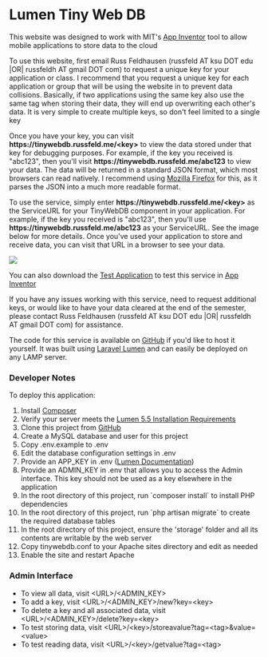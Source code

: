 <h1>Lumen Tiny Web DB</h1>

<p>This website was designed to work with MIT's <a href="http://appinventor.mit.edu/explore/">App Inventor</a> tool to allow mobile applications to store data to the cloud</p>

<p>To use this website, first email Russ Feldhausen (russfeld AT ksu DOT edu |OR| russfeldh AT gmail DOT com) to request a unique key for your application or class. I recommend that you request a unique key for each application or group that will be using the website in to prevent data collisions. Basically, if two applications using the same key also use the same tag when storing their data, they will end up overwriting each other's data. It is very simple to create multiple keys, so don't feel limited to a single key</p>

<p>Once you have your key, you can visit <b>https://tinywebdb.russfeld.me/&lt;key&gt;</b> to view the data stored under that key for debugging purposes. For example, if the key you received is "abc123", then you'll visit <b>https://tinywebdb.russfeld.me/abc123</b> to view your data. The data will be returned in a standard JSON format, which most browsers can read natively. I recommend using <a href="https://www.mozilla.org/en-US/firefox/">Mozilla Firefox</a> for this, as it parses the JSON into a much more readable format.</p>

<p>To use the service, simply enter <b>https://tinywebdb.russfeld.me/&lt;key&gt;</b> as the ServiceURL for your TinyWebDB component in your application. For example, if the key you received is "abc123", then you'll use <b>https://tinywebdb.russfeld.me/abc123</b> as your ServiceURL. See the image below for more details. Once you've used your application to store and receive data, you can visit that URL in a browser to see your data.</p>

<img src="https://tinywebdb.russfeld.me/images/tinywebdb.png">

<p>You can also download the <a href="/files/TestApp1.aia">Test Application<a> to test this service in <a href="http://appinventor.mit.edu/explore/">App Inventor</a><p>

<p>If you have any issues working with this service, need to request additional keys, or would like to have your data cleared at the end of the semester, please contact Russ Feldhausen (russfeld AT ksu DOT edu |OR| russfeldh AT gmail DOT com) for assistance.</p>

<p>The code for this service is available on <a href="https://github.com/russfeld/lumen-tinywebdb">GitHub</a> if you'd like to host it yourself. It was built using <a href="https://lumen.laravel.com/">Laravel Lumen</a> and can easily be deployed on any LAMP server.<p>

<h3>Developer Notes</h3>

To deploy this application:

<ol>
  <li>Install <a href="https://getcomposer.org/">Composer</a></li>
  <li>Verify your server meets the <a href="https://lumen.laravel.com/docs/5.5">Lumen 5.5 Installation Requirements</a></li>
  <li>Clone this project from <a href="https://github.com/russfeld/lumen-tinywebdb">GitHub</a></li>
  <li>Create a MySQL database and user for this project</li>
  <li>Copy .env.example to .env</li>
  <li>Edit the database configuration settings in .env</li>
  <li>Provide an APP_KEY in .env (<a href="https://lumen.laravel.com/docs/5.7">Lumen Documentation</a>)</li>
  <li>Provide an ADMIN_KEY in .env that allows you to access the Admin interface. This key should not be used as a key elsewhere in the application</li>
  <li>In the root directory of this project, run `composer install` to install PHP dependencies</li>
  <li>In the root directory of this project, run `php artisan migrate` to create the required database tables</li>
  <li>In the root directory of this project, ensure the 'storage' folder and all its contents are writable by the web server</li>
  <li>Copy tinywebdb.conf to your Apache sites directory and edit as needed</li>
  <li>Enable the site and restart Apache</li>
</ol>

<h3>Admin Interface</h3>

<ul>
  <li>To view all data, visit &lt;URL&gt;/&lt;ADMIN_KEY&gt;</li>
  <li>To add a key, visit &lt;URL&gt;/&lt;ADMIN_KEY&gt;/new?key=&lt;key&gt;</li>
  <li>To delete a key and all associated data, visit &lt;URL&gt;/&lt;ADMIN_KEY&gt;/delete?key=&lt;key&gt;</li>
  <li>To test storing data, visit &lt;URL&gt;/&lt;key&gt;/storeavalue?tag=&lt;tag&gt;&amp;value=&lt;value&gt;</li>
  <li>To test reading data, visit &lt;URL&gt;/&lt;key&gt;/getvalue?tag=&lt;tag&gt;</li>
</ul>

</body>
</html>

